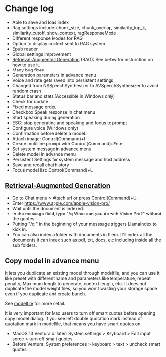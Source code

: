 # Change log

* Able to save and load index
* Rag settings include: chunk_size, chunk_overlap, similarity_top_k, similarity_cutoff, show_context, ragResponseMode
* Different response Modes for RAG
* Option to display context sent to RAG system
* Epub reader
* Global settings improvement
* [Retrieval-Augmented Generation](https://blogs.nvidia.com/blog/what-is-retrieval-augmented-generation/) (RAG): See below for insturction on how to use it.
* Many bug fixes
* Generation parameters in advance menu
* Voice and rate gets saved into persistent settings
* Changed from NSSpeechSynthesizer to AVSpeechSynthesizer to avoid random crash
* Status bar and stats (Accessible in Windows only)
* Check for update
* Fixed message order.
* Checkbox Speak response in chat menu
* Start speaking during generation
* ESC: stop generating and speaking and focus to prompt
* Configure voice (Windows only)
* Confirmation before delete a model.
* Attach image: Control(Command)+I
* Create multiline prompt with Control(Command)+Enter
* Set system message in advance menu
* Delete model  in advance menu
* Persistent Settings for system message and host address
* Save and recall chat history
* Focus model list: Control(Command)+L

## [Retrieval-Augmented Generation](https://blogs.nvidia.com/blog/what-is-retrieval-augmented-generation/)

* Go to Chat menu > Attach url or press Control(Command)+U.
* Enter https://www.apple.com/apple-vision-pro/
* Wait until the document is indexed.
* In the message field, type "/q What can you do with Vision Pro?" without the quotes.
* Putting "/q " in the beginning of your messsage triggers LlamaIndex to kick in.
* You can also index a folder with documents in them. It'll index all the documents it can index such as pdf, txt, docs, etc including inside all the sub folders.

## Copy model in advance menu

It lets you duplicate an existing model through modelfile, and you can use it like preset with different name and parameters like temperature, repeat penalty, Maximum length to generate, context length, etc. It does not duplicate the model weight files, so you won't wasting your storage space even if you duplicate and create bunch.

See [modelfile](https://github.com/ollama/ollama/blob/main/docs/modelfile.md) for more detail.

It is very important for Mac users to turn off smart quotes before opening copy model dialog. If you see left double quotation mark instead of quotation mark in modelfile, that means you have smart quotes on.

* MacOS 13 Ventura or later: System settings > Keyboard > Edit input sorce > turn off smart quotes
* Before Ventura: System preferences > keyboard > text > uncheck smart quotes

